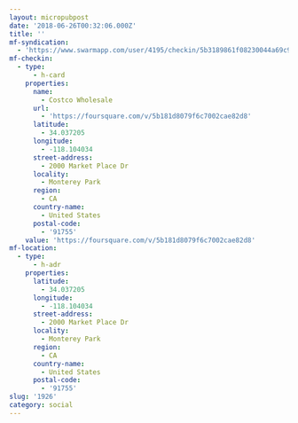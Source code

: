 ```yaml
---
layout: micropubpost
date: '2018-06-26T00:32:06.000Z'
title: ''
mf-syndication:
  - 'https://www.swarmapp.com/user/4195/checkin/5b3189861f08230044a69c9e'
mf-checkin:
  - type:
      - h-card
    properties:
      name:
        - Costco Wholesale
      url:
        - 'https://foursquare.com/v/5b181d8079f6c7002cae82d8'
      latitude:
        - 34.037205
      longitude:
        - -118.104034
      street-address:
        - 2000 Market Place Dr
      locality:
        - Monterey Park
      region:
        - CA
      country-name:
        - United States
      postal-code:
        - '91755'
    value: 'https://foursquare.com/v/5b181d8079f6c7002cae82d8'
mf-location:
  - type:
      - h-adr
    properties:
      latitude:
        - 34.037205
      longitude:
        - -118.104034
      street-address:
        - 2000 Market Place Dr
      locality:
        - Monterey Park
      region:
        - CA
      country-name:
        - United States
      postal-code:
        - '91755'
slug: '1926'
category: social
---
```

